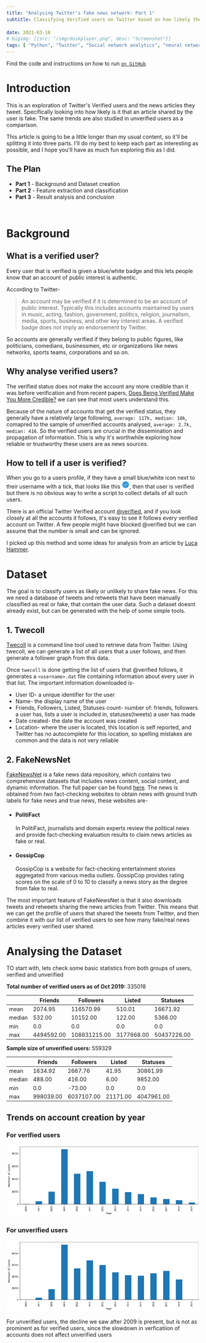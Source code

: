 ```yaml
---
title: "Analysing Twitter's fake news network: Part 1"
subtitle: Classifying Verified users on Twitter based on how likely they are to share Fake News articles

date: 2021-03-18
# bigimg: [{src: "/img/duskplayer.png", desc: "Screenshot"}]
tags: [ "Python", "Twitter", "Social network analytics", "neural network", "deep learning" ]
---
```


Find the code and instructions on how to run [`on GitHub`](https://github.com/Aveek-Saha/TwitterFakeNet) 

<!--more-->
 
# Introduction
This is an exploration of Twitter's Verified users and the news articles they tweet. Specifically looking into how likely is it that an article shared by the user is fake. The same trends are also studied in unverified users as a comparison.

This article is going to be a little longer than my usual content, so it'll be splitting it into three parts. I'll do my best to keep each part as interesting as possible, and I hope you'll have as much fun exploring this as I did.

## The Plan
* **Part 1** - Background and Dataset creation
* **Part 2** - Feature extraction and classification
* **Part 3** - Result analysis and conclusion

<br>

# Background
## What is a verified user?
Every user that is verified is given a blue/white badge and this lets people know that an account of public interest is authentic.

According to Twitter-
> An account may be verified if it is determined to be an account of public interest. Typically this includes accounts maintained by users in music, acting, fashion, government, politics, religion, journalism, media, sports, business, and other key interest areas. A verified badge does not imply an endorsement by Twitter.

So accounts are generally verified if they belong to public figures, like politicians, comedians, businessmen, etc or organizations like news networks, sports teams, corporations and so on.


## Why analyse verified users?
The verified status does not make the account any more credible than it was before verification and from recent papers, [Does Being Verified Make You More Credible?](https://security.cs.georgetown.edu/~tavish/twitter-credibility-chi2019.pdf) we can see that most users understand this.

Because of the nature of accounts that get the verified status, they generally have a relatively large following, `average: 117k, median: 10k`, comapred to the sample of unverified accounts analysed, `average: 2.7k, median: 416`. So the verified users are crucial in the dissemination and propagation of information. This is why it's worthwhile exploring how reliable or trustworthy these users are as news sources.

## How to tell if a user is verified?
When you go to a users profile, if they have a small blue/white icon next to their username with a tick, that looks like this <img src="https://github.com/Aveek-Saha/TwitterFakeNet/blob/master/figures/verified.png" width="20" title="verified icon">, then that user is verified but there is no obvious way to write a script to collect details of all such users.

There is an official Twitter Verified account [@verified](https://twitter.com/verified), and if you look closely at all the accounts it follows, it's easy to see it follows every verified account on Twitter. A few people might have blocked @verified but we can assume that the number is small and can be ignored. 

I picked up this method and some ideas for analysis from an article by [Luca Hammer](https://medium.com/startup-grind/analyzing-205-718-verified-twitter-users-cf0811781ac8).


# Dataset
The goal is to classify users as likely or unlikely to share fake news. For this we need a database of tweets and retweets that have been manually classified as real or fake, that contain the user data. Such a dataset doesnt already exist, but can be generated with the help of some simple tools.

## 1. Twecoll
[Twecoll](https://github.com/jdevoo/twecoll) is a command line tool used to retrieve data from Twitter. Using twecoll, we can generate a list of all users that a user follows, and then generate a follower graph from this data.

Once `twecoll` is done getting the list of users that @verified follows, it generates a `<username>.dat` file containing information about every user in that list. The important information downloaded is-
- User ID- a unique identifier for the user
- Name- the display name of the user
- Friends, Followers, Listed, Statuses count- number of: friends, followers a user has, lists a user is included in, statuses(tweets) a user has made
- Date created- the date the account was created
- Location- where the user is located, this location is self reported, and Twitter has no autocomplete for this location, so spelling mistakes are common and the data is not very reliable

## 2. FakeNewsNet
[FakeNewsNet](https://github.com/KaiDMML/FakeNewsNet) is a fake news data repository, which contains two comprehensive datasets that includes news content, social context, and dynamic information. The full paper can be found [here](https://arxiv.org/pdf/1809.01286.pdf). The news is obtained from *two* fact-checking websites to obtain news with ground truth labels for fake news and true news, these websites are-

- #### PolitiFact
	 In PolitiFact, journalists and domain experts review the political news and provide fact-checking evaluation results to claim news articles as fake or real.
- #### GossipCop
	 GossipCop is a website for fact-checking entertainment stories aggregated from various media outlets. GossipCop provides rating scores on the
scale of 0 to 10 to classify a news story as the degree from fake to real.

The most important feature of FakeNewsNet is that it also downloads tweets and retweets sharing the news articles from Twitter. This means that we can get the profile of users that shared the tweets from Twitter, and then combine it with our list of verified users to see how many fake/real news articles every verified user shared.


# Analysing the Dataset
TO start with, lets check some basic statistics from both groups of users, verified and unverified


**Total number of verified users as of Oct 2019:** 335018
 

|        | Friends    | Followers    | Listed     | Statuses    |
|--------|------------|--------------|------------|-------------|
| mean   | 2074.95    | 116570.99    | 510.01     | 16671.92    |
| median | 532.00     | 10152.00     | 122.00     | 5366.00     |
| min    | 0.0        | 0.0          | 0.0        | 0.0         |
| max    | 4494592.00 | 108831215.00 | 3177668.00 | 50437226.00 |


**Sample size of unverified users:** 559329
 

|        | Friends    | Followers    | Listed     | Statuses    |
|--------|------------|--------------|------------|-------------|
| mean   | 1634.92    | 2667.76      | 41.95      | 30861.99    |
| median | 488.00     | 416.00       | 6.00       | 9852.00     |
| min    | 0.0        | -73.00       | 0.0        | 0.0         |
| max    | 998039.00  | 6037107.00   | 21171.00   | 4047961.00  |


## Trends on account creation by year
<!-- {{< gallery caption-position="center" caption-effect="fade" >}}
    {{< figure link="/twitterfakenet/by_year.png" caption="Verified users" width="400px" caption-position="bottom" >}}
    {{< figure link="/twitterfakenet/unverified_by_year.png" caption="Unverified users" width="400px" caption-position="bottom" >}}
{{< /gallery >}} -->

### For verified users

![Verified users](/twitterfakenet/by_year.png)

### For unverified users
![Unverified users](/twitterfakenet/unverified_by_year.png)

For unverified users, the decline we saw after 2009 is present, but is not as prominent as for verified users, since the slowdown in verficatiion of accounts does not affect unverified users

<!-- {{< highlight javascript >}}
{{< / highlight >}} -->
<br>


